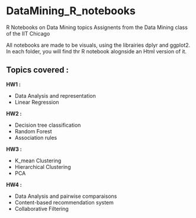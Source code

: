 # DataMining_R_notebooks
R Notebooks on Data Mining topics
Assignents from the Data Mining class of the IIT Chicago

All notebooks are made to be visuals, using the librairies dplyr and ggplot2.
In each folder, you will find thr R notebook alognside an Html version of it.

## Topics covered :

<b> HW1 : </b>
- Data Analysis and representation
- Linear Regression

<b> HW2 : </b>
- Decision tree classification
- Random Forest 
- Association rules

<b> HW3 : </b>
- K_mean Clustering
- Hierarchical Clustering
- PCA

<b> HW4 : </b>
- Data Analysis and pairwise comparaisons
- Content-based recommendation system
- Collaborative Filtering

